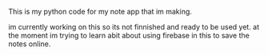 
This is my python code for my note app that im making.


im currently working on this so its not finnished and ready to be used yet.
at the moment im trying to learn abit about using firebase in this to save the notes online.



